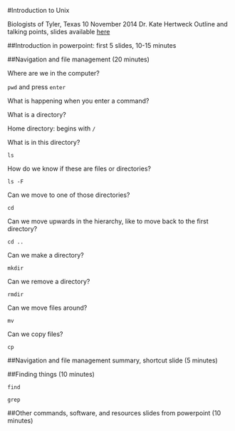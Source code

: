 #Introduction to Unix

Biologists of Tyler, Texas
10 November 2014
Dr. Kate Hertweck
Outline and talking points, slides available [here](https://github.com/k8hertweck/UTTylerWorkshops/BoTTNov2014/BoTTNov2014.pdf)

##Introduction in powerpoint: first 5 slides, 10-15 minutes

##Navigation and file management (20 minutes)

Where are we in the computer? 

`pwd` and press `enter`

What is happening when you enter a command?

What is a directory?

Home directory: begins with `/`

What is in this directory?

`ls`

How do we know if these are files or directories?

`ls -F`

Can we move to one of those directories?

`cd`

Can we move upwards in the hierarchy, like to move back to the first directory?

`cd ..`

Can we make a directory?

`mkdir`

Can we remove a directory?

`rmdir` 

Can we move files around?

`mv`

Can we copy files?

`cp`

##Navigation and file management summary, shortcut slide (5 minutes)

##Finding things (10 minutes)

`find`

`grep`

##Other commands, software, and resources slides from powerpoint (10 minutes)